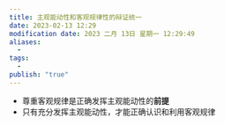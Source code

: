```yaml
---
title: 主观能动性和客观规律性的辩证统一
date: 2023-02-13 12:29
modification date: 2023 二月 13日 星期一 12:29:49
aliases:
  - 
tags:
  - 
publish: "true"
---
```


- 尊重客观规律是正确发挥主观能动性的**前提**
- 只有充分发挥主观能动性，才能正确认识和利用客观规律
